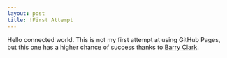 ```yaml
---
layout: post
title: !First Attempt
---
```


Hello connected world. This is not my first attempt at using GitHub Pages, but this one has a higher chance of success thanks to [Barry Clark](http://www.barryclark.co/).

